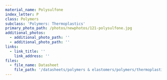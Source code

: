 ```yaml
---
material_name: Polysulfone
index_letter: P
class: Polymers
subclass: 'Polymers: Thermoplastics'
primary_photo_path: /photos/newphotos/121-polysulfone.jpg
additional_photos:
  - additional_photo_path: ''
  - additional_photo_path: ''
links:
  - link_title: ''
    link_address: ''
files:
  - file_name: Datasheet
    file_path: '/datasheets/polymers & elastomers/polymers/thermoplastics/psu, pesu, ppsu (polyarylsulfones).pdf'
---
```


